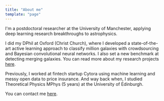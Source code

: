 ```yaml
---
title: "About me"
template: "page"
---
```


I'm a postdoctoral researcher at the University of Manchester, applying deep learning research breakthroughs to astrophysics.


I did my DPhil at Oxford (Christ Church), where I developed a state-of-the-art active learning approach to classify  million galaxies with crowdsourcing and Bayesian convolutional neural networks. I also set a new benchmark at detecting merging galaxies. You can read more about my research projects [here](/pages/research).
<!-- https://medium.com/@sgpropguide/relative-page-links-in-markdown-files-within-gatsby-1f56ce69d06c -->

Previously, I worked at fintech startup Cytora using machine learning and messy open data to price insurance. And way back when, I studied Theoretical Physics MPhys (5 years) at the University of Edinburgh.

You can contact me [here](/pages/contact).
